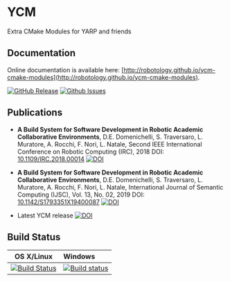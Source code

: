 YCM
===

Extra CMake Modules for YARP and friends

## Documentation

Online documentation is available here: [http://robotology.github.io/ycm-cmake-modules](http://robotology.github.io/ycm-cmake-modules).


[![GitHub Release](https://img.shields.io/github/release/robotology/ycm.svg)](http://github.com/robotology/ycm/releases) 
[![Github Issues](https://img.shields.io/github/issues/robotology/ycm.svg)](http://github.com/robotology/ycm/issues)


## Publications

* **A Build System for Software Development in Robotic Academic Collaborative Environments**,
  D.E. Domenichelli, S. Traversaro, L. Muratore, A. Rocchi, F. Nori, L. Natale,
  Second IEEE International Conference on Robotic Computing (IRC), 2018
  DOI: [10.1109/IRC.2018.00014](https://doi.org/10.1109/IRC.2018.00014)
  [![DOI](https://img.shields.io/badge/DOI-10.1109%2FIRC.2018.00014-blue.svg)](https://doi.org/10.1109/IRC.2018.00014)
* **A Build System for Software Development in Robotic Academic Collaborative Environments**,
  D.E. Domenichelli, S. Traversaro, L. Muratore, A. Rocchi, F. Nori, L. Natale,
  International Journal of Semantic Computing (IJSC), Vol. 13, No. 02, 2019
  DOI: [10.1142/S1793351X19400087](https://doi.org/10.1142/S1793351X19400087)
  [![DOI](https://img.shields.io/badge/DOI-10.1142%2FS1793351X19400087-blue.svg)](https://doi.org/10.1142/S1793351X19400087)

* Latest YCM release [![DOI](https://zenodo.org/badge/13105609.svg)](https://zenodo.org/badge/latestdoi/13105609)


## Build Status

| OS X/Linux |  Windows  |
|:----------:|:----------|
| [![Build Status](https://img.shields.io/travis/robotology/ycm/master.svg?logo=travis)](https://travis-ci.org/robotology/ycm) | [![Build status](https://img.shields.io/appveyor/ci/robotology/ycm.svg?logo=appveyor)](https://ci.appveyor.com/project/robotology/ycm) |
